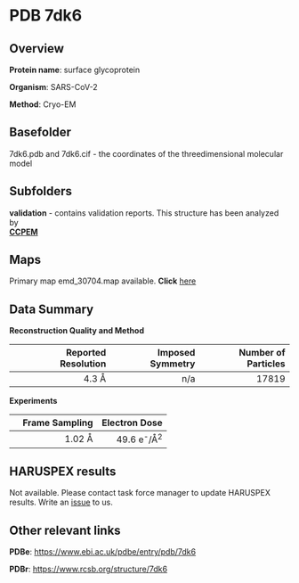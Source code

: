 # PDB 7dk6

## Overview

**Protein name**: surface glycoprotein

**Organism**: SARS-CoV-2

**Method**: Cryo-EM



## Basefolder

7dk6.pdb and 7dk6.cif - the coordinates of the threedimensional molecular model

## Subfolders





**validation** - contains validation reports. This structure has been analyzed by <br>     [**CCPEM**](https://github.com/thorn-lab/coronavirus_structural_task_force/tree/master/pdb/surface_glycoprotein/SARS-CoV-2/7dk6/validation/ccpem-validation)



## Maps

Primary map emd_30704.map available. **Click** [here](http://ftp.wwpdb.org/pub/emdb/structures/EMD-30704/map/) 

## Data Summary
**Reconstruction Quality and Method**

|   | Reported Resolution | Imposed Symmetry | Number of Particles |
|---|-------------:|----------------:|--------------:|
|   |4.3 Å|n/a|17819|

**Experiments**

|   | Frame Sampling | Electron Dose |
|---|-------------:|----------------:|
|   |1.02 Å|49.6 e<sup>-</sup>/Å<sup>2</sup>|

## HARUSPEX results

Not available. Please contact task force manager to update HARUSPEX results. Write an [issue](https://github.com/thorn-lab/coronavirus_structural_task_force/issues) to us.

## Other relevant links 
**PDBe**:  https://www.ebi.ac.uk/pdbe/entry/pdb/7dk6
 
**PDBr**: https://www.rcsb.org/structure/7dk6 
